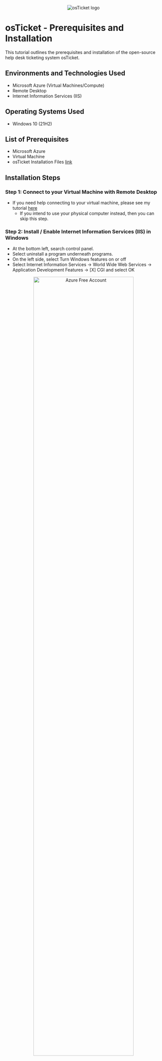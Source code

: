 <p align="center">
<img src="https://i.imgur.com/Clzj7Xs.png" alt="osTicket logo"/>
</p>

<h1>osTicket - Prerequisites and Installation</h1>
This tutorial outlines the prerequisites and installation of the open-source help desk ticketing system osTicket.<br />



<h2>Environments and Technologies Used</h2>

- Microsoft Azure (Virtual Machines/Compute)
- Remote Desktop
- Internet Information Services (IIS)

<h2>Operating Systems Used </h2>

- Windows 10</b> (21H2)

<h2>List of Prerequisites</h2>

- Microsoft Azure
- Virtual Machine 
- osTicket Installation Files [link](https://drive.google.com/drive/u/0/folders/1APMfNyfNzcxZC6EzdaNfdZsUwxWYChf6)

<h2>Installation Steps</h2>

<h3>Step 1: Connect to your Virtual Machine with Remote Desktop</h3>

- If you need help connecting to your virtual machine, please see my tutorial [here](https://github.com/reubenhutcherson/azurevirtualmachine)
	- If you intend to use your physical computer instead, then you can skip this step.

<h3>Step 2: Install / Enable Internet Information Services (IIS) in Windows</h3>

- At the bottom left, search control panel.
- Select uninstall a program underneath programs.
- On the left side, select Turn Windows features on or off
- Select Internet Information Services -> World Wide Web Services -> Application Development Features -> [X] CGI and select OK

<p align="center">
<img src="https://i.imgur.com/p74qvZv.jpg" height="80%" width="80%" alt="Azure Free Account"/> 
</p>


<h3>Step 3:  Download and install osTicket Installation Files</h3>

  We will use the files shown below to install osTicket and some of the dependencies. Click here to open: [link](https://drive.google.com/drive/u/0/folders/1APMfNyfNzcxZC6EzdaNfdZsUwxWYChf6)
 
 <p align="center">
<img src="https://i.imgur.com/vult55A.jpg" height="80%" width="80%" alt="Azure Free Account"/> 
</p>
 
 - From the Installation Files, download and install PHP Manager for IIS (PHPManagerForIIS_V1.5.0.msi)
 - From the Installation Files, download and install the Rewrite Module (rewrite_amd64_en-US.msi)
 - Open File Explorer -> Click on WIndows(C:) -> Create file labeled "PHP"
  <p align="center">
<img src="https://i.imgur.com/3s7GeOf.jpg" height="80%" width="80%" alt="Azure Free Account"/> 
</p>


- From the Installation Files, download PHP 7.3.8 (php-7.3.8-nts-Win32-VC15-x86.zip) and unzip the contents into C:\PHP
- From the Installation Files, download and install VC_redist.x86.exe.
- From the Installation Files, download and install MySQL 5.5.62 (mysql-5.5.62-win32.msi)
  - Typical Setup -> Launch Configuration Wizard (after install) -> Standard Configuration
  - For the password, we will go with something simple, "Password1"

<p align="center">
<img src="https://i.imgur.com/XfOZiq4.jpg" height="80%" width="80%" alt="Azure Free Account"/><img src="https://i.imgur.com/gBnXzLc.jpg" height="80%" width="80%" alt="Azure Free Account"/><img src="https://i.imgur.com/JvtY4J8.jpg" height="80%" width="80%" alt="Azure Free Account"/>  
</p>

<h3>Step 4:  Register PHP from within IIS</h3>
  
  - Search "Windows IIS" -> Open as as administrator by right clicking
  - Select PHP Manager in IIS Manager -> Register new PHP version -> Select php-cgi to execute from Windows(C:)>PHP 
  - Restart IIS Manager
  
  <img src="https://i.imgur.com/5xGrwle.jpg" height="80%" width="80%" alt="Azure Free Account"/><img src="https://i.imgur.com/hCgmVrx.jpg" height="80%" width="80%" alt="Azure Free Account"/><img src="https://i.imgur.com/1NbiOc2.jpg" height="80%" width="80%" alt="Azure Free Account"/><img src="https://i.imgur.com/4XK57ZN.jpg" height="80%" width="80%" alt="Azure Free Account"/>  
</p>  
</p>

<h3>Step 5: Install osTicket</h3>

- Download osTicket v1.15.8 from the Installation Files Folder
- Open downloaded zip file osTicket v1.15.8 -> extract and copy “upload” folder to c:\inetpub\wwwroot
- Within c:\inetpub\wwwroot, Rename “upload” to “osTicket”

  <img src="https://i.imgur.com/whFqpEl.jpg" height="80%" width="80%" alt="Azure Free Account"/><img src="https://i.imgur.com/zWmaX33.jpg" height="80%" width="80%" alt="Azure Free Account"/><img src="https://i.imgur.com/SpkqDnn.jpg" height="80%" width="80%" alt="Azure Free Account"/>

<h3>Step 6: Enable PHP Extensions and Assign Permissions</h3>
  
  - Open IIS -> Restart IIS
  - Go to sites -> Default -> osTicket on the right, click “Browse *:80”

 <p align="center">
<img src="https://i.imgur.com/4XK57ZN.jpg" height="80%" width="80%" alt="Azure Free Account"/><img src="https://i.imgur.com/yAktaKM.jpg" height="80%" width="80%" alt="Azure Free Account"/><img src="https://i.imgur.com/cUBZn1z.jpg" height="80%" width="80%" alt="Azure Free Account"/> 
</p> 
</p>


 
 
 <h3>Notice that some extensions listed on the page are not enabled.</h3>
      
<img src="https://i.imgur.com/IxxYATm.jpg" height="80%" width="80%" alt="Azure Free Account"/>

- Go back to IIS, sites -> Default -> osTicket
- Double-click PHP Manager
- Click “Enable or disable an extension”
  - Enable: php_imap.dll
  - Enable: php_intl.dll
  - Enable: php_opcache.dll
- Refresh the osTicket site in your browser, observe the changes. 
(PHP IMAP Extension and Intl Extension should have green check marks by them)

<p align="center">
<img src="https://i.imgur.com/BMqBvVz.jpg" height="80%" width="80%" alt="Azure Free Account"/><img src="https://i.imgur.com/cqcOJQD.jpg" height="80%" width="80%" alt="Azure Free Account"/><img src="https://i.imgur.com/hRWU7r5.jpg" height="80%" width="80%" alt="Azure Free Account"/>
</p> 

Next Rename ost-sampleconfig.php to ost-config.php
- Go to Windows (C:) -> inetpub -> wwwroot -> osTicket -> include -> ost-sampleconfig.php
- Right click ost-sampleconfig.php to rename to ost-config.php

<p align="center">
<img src="https://i.imgur.com/m4ecirq.jpg" height="80%" width="80%" alt="Azure Free Account"/><img src="https://i.imgur.com/PWXa8le.jpg" height="80%" width="80%" alt="Azure Free Account"/>

  Assign Permissions: ost-config.
- Right click ost-config.php,
- Open Properties -> Security -> Advanced -> Permissions
- Select Disable inheritance -> Remove all inherited permissions from this object
-  Afterwards, Select add -> Select a principal -> type in "everyone" -> check names-> Select OK
- Allow everyone full control (check all boxes) -> Select apply -> OK
  
  <p align="center">
<img src="https://i.imgur.com/U6THWkZ.jpg" height="80%" width="80%" alt="Azure Free Account"/><img src="https://i.imgur.com/8llk0pT.jpg" height="80%" width="80%" alt="Azure Free Account"/>
  
<h3>Step 7: Continue Setting up osTicket in the browser</h3>

- Go back to browser and click continue
  - Name: Helpdesk
  - Email: whichever email you want
  - First Name: your first name
  - Last Name: your last name
  - Email Address: whichever email you want (needs to be different from the Default Email)
  - Username: user_admin 
  - Password: Password1 


 <p align="center">
<img src="https://i.imgur.com/D9va323.jpg" height="80%" width="80%" alt="Azure Free Account"/><img src="https://i.imgur.com/8XN0yDt.jpg" height="80%" width="80%" alt="Azure Free Account"/>
 
 <h3>Step 8: Download and Install HeidiSQL</h3>

- Head to osTicket Installation Files [link](https://drive.google.com/drive/u/0/folders/1APMfNyfNzcxZC6EzdaNfdZsUwxWYChf6)
	- Download and install HeidiSQL
- Open HeidiSQL -> Select new at the bottom left corner 
   - User: root
   - Password : Password
- Select Open
- On the left side, right click “Unamed” -> “Create New” -> “Database
- Name it “osTicket” and select OK

<p align="center">
<img src="https://i.imgur.com/mDBWQ5k.png" height="70%" width="70%" alt="Azure Free Account"/> <img src="https://i.imgur.com/ADJYQyB.png" height="70%" width="70%" alt="Azure Free Services"/>
</p>


<h3>Step 9:  Go back to the browser and continue setting up osTicket by filling out the fields.</h3>


- MySQL Database: osTicket (the one you just created in HeidiSQL)
- MySQL Username: root
- MySQL Password: Password1
- Finally, click Install Now

<p align="center">
<img src="https://i.imgur.com/BoTzFpK.jpg" height="70%" width="70%" alt="Azure Free Account"/>

  <h2>Congratulations! You have sucessfully installed osTicket!</h3>
  
  <p align="center">
<img src="https://i.imgur.com/srWNDlL.jpg" height="70%" width="70%" alt="Azure Free Account"/>
    
<h3>Tips!</h3>

- To create tickets as a user: http://localhost/osTicket/
- To log in as an Admin or help desk professional: http://localhost/osTicket/scp
 (These links can be found on the osTicket Installer page aswell)
 
<p align="center">
<img src="https://i.imgur.com/yUBSSss.jpg" height="70%" width="70%" alt="Azure Free Account"/> <img src="https://i.imgur.com/IYFKS87.jpg" height="70%" width="70%" alt="Azure Free Account"/>


<h3>Step 10: Don't Forget to Cleanup!.</h3>

- Go to C: -> inetpub->wwwroot->osTicket->setup
    - Delete the contents in the setup folder
    - Afterwards, delete the setup folder
- Go to C:-->Inetpub-->wwwroot-->osTicket-->include
    - Right click on ost-config.php 
    - Select securities -> Advanced -> Click on everyone -> edit to change permissions
	- Allow everyone to only have read and execute, then select OK -> Apply -> OK

<p align="center">
<img src="https://i.imgur.com/0HcJCIk.jpg" height="70%" width="70%" alt="Azure Free Account"/> <img src="https://i.imgur.com/SxUBRan.jpg" height="70%" width="70%" alt="Azure Free Account"/>

  Click [here](https://github.com/reubenhutcherson/osTicket-post-install-config) to move on to part 2 of this tutorial series!

